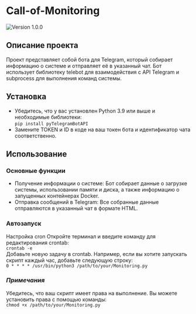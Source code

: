 ﻿# Call-of-Monitoring
![Version 1.0.0](https://img.shields.io/badge/Version-1.0.0-green)
## Описание проекта
Проект представляет собой бота для Telegram, который собирает информацию о системе и отправляет её в указанный чат. Бот использует библиотеку telebot для взаимодействия с API Telegram и subprocess для выполнения команд системы.
## Установка
* Убедитесь, что у вас установлен Python 3.9 или выше и необходимые библиотеки:  
```pip install pyTelegramBotAPI```  
* Замените TOKEN и ID в коде на ваш токен бота и идентификатор чата соответственно.
## Использование
### Основные функции
* Получение информации о системе: Бот собирает данные о загрузке системы, использовании памяти и диска, а также информацию о запущенных контейнерах Docker.
* Отправка сообщений в Telegram: Все собранные данные отправляются в указанный чат в формате HTML.
### Автозапуск
Настройка cron
Откройте терминал и введите команду для редактирования crontab:  
```crontab -e```  
Добавьте новую задачу в crontab. Например, если вы хотите запускать скрипт каждый час, добавьте следующую строку:  
```0 * * * * /usr/bin/python3 /path/to/your/Monitoring.py```  
### _Примечания_
Убедитесь, что ваш скрипт имеет права на выполнение. Вы можете установить права с помощью команды:  
```chmod +x /path/to/your/Monitoring.py```
